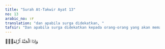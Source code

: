 ```yaml
---
title: "Surah At-Takwir Ayat 13"
no: 13
arabic_no: ١٣
translation: "dan apabila surga didekatkan, "
tafsir: "Dan apabila surga didekatkan kepada orang-orang yang akan memasukinya yaitu orang-orang mukmin yang bertakwa. Ini adalah balasan atas jerih payah dan usaha mereka berjihad menegakkan agama Allah dan menjalankan perintah agama. Allah berfirman:\n\nDan surga didekatkan kepada orang-orang yang bertakwa. (asy-Syu'ara'/26: 90)"
---
```

وَاِذَا الْجَنَّةُ اُزْلِفَتْۖ